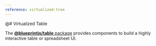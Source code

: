 ```yaml
---
reference: virtualized-tree
---
```


@# Virtualized Table

The [__@blueprintjs/table__ package](https://www.npmjs.com/package/@blueprintjs/select) provides components
to build a highly interactive table or spreadsheet UI.

